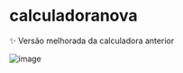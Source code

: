 # calculadoranova
✨ Versão melhorada da calculadora anterior

![image](https://user-images.githubusercontent.com/86449199/172292471-b6b4d5f6-af3a-4025-a7f9-f3a881f0eaba.png)

